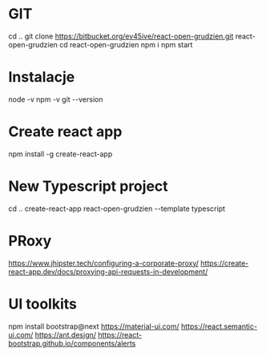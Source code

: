 # GIT 
cd ..
git clone https://bitbucket.org/ev45ive/react-open-grudzien.git react-open-grudzien
cd react-open-grudzien
npm i 
npm start


# Instalacje
node -v
npm -v 
git --version

# Create react app
npm install -g create-react-app

# New Typescript project
cd ..
create-react-app react-open-grudzien --template typescript

# PRoxy
https://www.jhipster.tech/configuring-a-corporate-proxy/
https://create-react-app.dev/docs/proxying-api-requests-in-development/

# UI toolkits
npm install bootstrap@next
https://material-ui.com/
https://react.semantic-ui.com/
https://ant.design/
https://react-bootstrap.github.io/components/alerts

